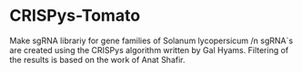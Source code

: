 # CRISPys-Tomato
Make sgRNA librariy for gene families of Solanum lycopersicum /n
sgRNA`s are created using the CRISPys algorithm written by Gal Hyams.
Filtering of the results is based on the work of Anat Shafir.

